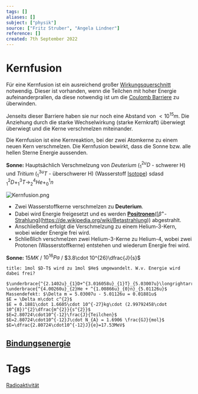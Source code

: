 ```yaml
---
tags: []
aliases: []
subject: ["physik"]
source: ["Fritz Struber", "Angela Lindner"]
reference: []
created: 7th September 2022
---
```


# Kernfusion
Für eine Kernfusion ist ein ausreichend großer [Wirkungsquerschnitt](../chemie/Wirkungsquerschnitt.md) notwendig. Dieser ist vorhanden, wenn die Teilchen mit hoher Energie aufeinanderprallen, da diese notwendig ist um die [Coulomb Barriere](https://de.wikipedia.org/wiki/Coulombwall) zu überwinden.

Jenseits dieser Barriere haben sie nur noch eine Abstand von $<10^{15}m$.
Die Anziehung durch die starke Wechselwirkung (starke Kernkraft) überwiegt überwiegt und die Kerne verschmelzen miteinander.

Die Kernfusion ist eine Kernreaktion, bei der zwei Atomkerne zu einem neuen Kern verschmelzen.
Die Kernfusion bewirkt, dass die Sonne bzw. alle hellen Sterne Energie aussenden.

**Sonne:** Hauptsächlich Verschmelzung von *Deuterium* ($_{1}^{2u}D$ - schwerer H) und *Tritium* ($_{1}^{3u}T$ - überschwerer H) (Wasserstoff [Isotope](https://de.wikipedia.org/wiki/Isotop))  sdasd
$^{2}_{1}D + ^{3}_{1}T\longrightarrow ^{4}_{2}He + ^{1}_{0}n$

![Kernfusion.png](Kernfusion.png)
- Zwei Wasserstoffkerne verschmelzen zu **Deuterium**.
- Dabei wird Energie freigesetzt und es werden **[Positronen](../chemie/Radioaktivität.md)**([$\beta^{+}$-[Strahlung](Radioaktivit%C3%A4t.md)](https://de.wikipedia.org/wiki/Betastrahlung)) abgestrahlt.
- Anschließend erfolgt die Verschmelzung zu einem Helium-3-Kern, wobei wieder Energie frei wird.
- Schließlich verschmelzen zwei Helium-3-Kerne zu Helium-4, wobei zwei Protonen (Wasserstoffkerne) entstehen und wiederum Energie frei wird.

**Sonne:** $15MK$ / $10^{16}Pa$ / $3.8\cdot 10^{26}\dfrac{J}{s}$
```ad-example
title: 1mol $D-T$ wird zu 1mol $He$ umgewandelt. W.v. Energie wird dabei frei?

$\underbrace{^{2.1402u}_{1}D+^{3.016058u}_{1}T}_{5.03007u}\longrightarrow \underbrace{^{4.00260u}_{2}He + ^{1.00866u}_{0}n}_{5.01126u}$
Massendefekt: $\Delta m = 5.03007u - 5.01126u = 0.01881u$
$E = \Delta m\cdot c^{2}$
$E = 0.1881\cdot 1.6605\cdot 10^{-27}kg\cdot (2.99792458\cdot 10^{8})^{2}\dfrac{m^{2}}{s^{2}}$
$E=2.80724\cdot10^{-12}\frac{J}{Teilchen}$
$E=2.80724\cdot10^{-12}J\cdot N_{A} = 1.6906 \frac{GJ}{mol}$
$E=\dfrac{2.80724\cdot10^{-12}J}{e}=17.53MeV$

```

## [Bindungsenergie](Bindungsenergie.md)
# Tags
[Radioaktivität](../chemie/Radioaktivität.md)